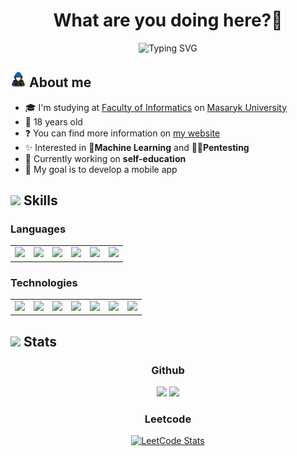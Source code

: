 <h1 align="center">What are you doing here?🤨</h1>

<div align="center">
<img src="https://readme-typing-svg.demolab.com?font=Comic+Sans+MS&pause=1000&color=F75C00&center=true&width=435&lines=%F0%9F%A7%A0Mindset+%2B+%F0%9F%92%AAGrindset;Average+Python+enjoyer%F0%9F%98%8E;IT+student+on+Masaryk+University;1.+programmer+of+2023+in+%C5%A0umperk;Average+Rust+hater+%E0%BC%BC+%E3%81%A4+%E2%97%95_%E2%97%95+%E0%BC%BD%E3%81%A4;Always+up+for+a+challenge" alt="Typing SVG"/>
</div>

## <img src = "https://github.com/0xAbdulKhalid/0xAbdulKhalid/raw/main/assets/mdImages/about_me.gif" width=25px /> **About me**

- 🎓 I'm studying at [Faculty of Informatics](https://www.fi.muni.cz/) on [Masaryk University](https://www.muni.cz/en)
- 👴 18 years old
- ❓ You can find more information on [my website](https://filipkrasa.funsite.cz)
- ✨ Interested in 🤖**Machine Learning** and 🏴‍☠️**Pentesting**
- 🔭 Currently working on **self-education**
- 🌱 My goal is to develop a mobile app


## <img src="https://media2.giphy.com/media/QssGEmpkyEOhBCb7e1/giphy.gif?cid=ecf05e47a0n3gi1bfqntqmob8g9aid1oyj2wr3ds3mg700bl&rid=giphy.gif" width=25px> **Skills**

### Languages

<table>
<td><img src="https://cdn.jsdelivr.net/gh/devicons/devicon/icons/python/python-original.svg" width=50px /></td>
<td><img src="https://cdn.jsdelivr.net/gh/devicons/devicon/icons/cplusplus/cplusplus-original.svg" width=50px/></td>
<td><img src="https://cdn.jsdelivr.net/gh/devicons/devicon/icons/javascript/javascript-original.svg" width=50px/></td>
<td><img src="https://cdn.jsdelivr.net/gh/devicons/devicon/icons/html5/html5-original.svg" width=50px/></td>
<td><img src="https://cdn.jsdelivr.net/gh/devicons/devicon/icons/csharp/csharp-original.svg" width=50px/></td>
<td><img src="https://cdn.jsdelivr.net/gh/devicons/devicon/icons/markdown/markdown-original.svg" width=50px/></td>


</table>

### Technologies

<table>
<td><img src="https://cdn.jsdelivr.net/gh/devicons/devicon/icons/linux/linux-original.svg" width=50px/></td>
<td><img src="https://cdn.jsdelivr.net/gh/devicons/devicon/icons/vscode/vscode-original.svg" width=50px/></td>
<td><img src="https://cdn.jsdelivr.net/gh/devicons/devicon/icons/git/git-original.svg" width=50px /></td>
<td><img src="https://cdn.jsdelivr.net/gh/devicons/devicon/icons/github/github-original.svg" width=50px/></td>
<td><img src="https://cdn.jsdelivr.net/gh/devicons/devicon/icons/apache/apache-line-wordmark.svg" width=50px/></td>
<td><img src="https://cdn.jsdelivr.net/gh/devicons/devicon/icons/docker/docker-plain-wordmark.svg" width=50px/></td>
<td><img src="https://cdn.jsdelivr.net/gh/devicons/devicon/icons/mysql/mysql-original-wordmark.svg" width=50px/></td>

</table>
          


## <img src="https://media.giphy.com/media/iY8CRBdQXODJSCERIr/giphy.gif" width=25px> **Stats**

<div align="center">

### Github

<img src="https://github-readme-stats.vercel.app/api/top-langs/?username=Fidasek009&layout=compact&langs_count=10&theme=dark">
<img src="https://github-readme-stats.vercel.app/api?username=Fidasek009&theme=dark&show_icons=true&hide_rank=true&include_all_commits=true&count_private=true&hide_title=true&hide=prs&line_height=25"/>

### Leetcode
[![LeetCode Stats](https://leetcard.jacoblin.cool/fidasek009?theme=dark)](https://leetcode.com/fidasek009/)

</div>




<!--
Used shit:
- https://readme-typing-svg.demolab.com/demo/
- https://github.com/anuraghazra/github-readme-stats
- https://leetcard.jacoblin.cool/
- https://devicon.dev/
-->
